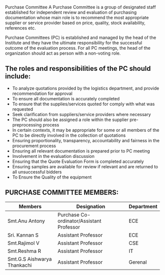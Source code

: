 Purchase Committee
A Purchase Committee is a group of designated staff established for independent review and evaluation of purchasing documentation whose main role is to recommend the most appropriate supplier or service provider based on price, quality, stock availability, references etc.

Purchase Committees (PC) is established and managed by the head of the Institute and they have the ultimate responsibility for the successful outcome of the evaluation process. For all PC meetings, the head of the organization should act as person with a non-voting role.

## The roles and responsibilities of the PC should include:

* To analyze quotations provided by the logistics department, and provide recommendation for approval
* To ensure all documentation is accurately completed
* To ensure that the supplies/services quoted for comply with what was requested
* Seek clarification from suppliers/service providers where necessary
* The PC should also be assigned a role within the supplier pre-preprocessing process
* In certain contexts, it may be appropriate for some or all members of the PC to be directly involved in the collection of quotations
* Ensuring proportionality, transparency, accountability and fairness in the procurement process
* Ensuring all relevant documentation is prepared prior to PC meeting
* Involvement in the evaluation discussion
* Ensuring that the Quote Evaluation Form is completed accurately
* Ensuring samples are available for review if relevant and are returned to all unsuccessful bidders
* To Ensure the Quality of the equipment

## PURCHASE COMMITTEE MEMBERS:

| Members | Designation | Department |
| --- | --- | --- |
| Smt.Anu Antony | Purchase Co-ordinator/Assistant Professor | ECE |
| Sri. Kannan S | Assistant Professor | ECE |
| Smt.Rajimol V | Assistant Professor | CSE |
| Smt.Reshma R | Assistant Professor | IT  |
| Smt.G.S Aishwarya Thankachi | Assistant Professor | Gerenal |